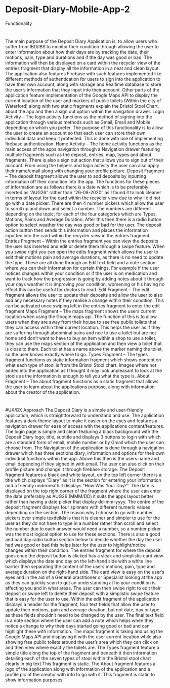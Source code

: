 # Deposit-Diary-Mobile-App-2
Functionality
#
The main purpose of the Deposit Diary Application is, to allow users who suffer from IBD/IBS to monitor their condition through allowing the user to enter information about how their days are by tracking the date, their motions, pain, type and durations and if the day was good or bad. The information will then be displayed on a card within the recycler view of the entries fragment that display all the information in a neat and clean layout. 
The application also features Firebase with such features implemented like different methods of authentication for users to sign into the application to have their own account, along with storage and Realtime database to store the user’s information that they input into their account. Other parts of the application feature implementation of the Google Maps API to display the current location of the user and markers of public toilets (Within the city of Waterford) along with two static fragments explain the Bristol Stool Chart, about the app and then a sign out option within the navigation drawer.
Login Activity – The login activity functions as the method of signing into the application through various methods such as Gmail, Email and Mobile depending on which you prefer. The purpose of this functionality is to allow the user to create an account so that each user can store their own individual data and keep it protected. This is done with use of implementing firebase authentication.
Home Activity – The home activity functions as the main access of the apps navigation through a Navigation drawer featuring multiple fragments such as the deposit, entries, map, types and about fragments. There is also a sign out action that allows you to sign out of their account. From using the helpers and login activity the user can also apply their name/email along with changing your profile picture.
Deposit Fragment – The deposit fragment allows the user to add deposits by inputting information off their condition into the app. The functions for these pieces of information are as follows there is a date which is to be preferably inserted as “AUG26” rather than “26-08-2020” as I found it to look cleaner in terms of layout for the card within the recycler view due to why I did not go with a date picker. There are then 4 number pickers which allow the user to scroll up and down and select a number. The numbers are different depending on the topic, for each of the four categories which are Types, Motions, Pains and Average Duration. After this then there is a radio button option to select weather the day was good or bad for the user. The deposit action button then sends this information and places the information inputted into the card within the recycler view in the entries fragment.
Entries Fragment – Within the entries fragment you can view the deposits the user has inserted and edit or delete them through a swipe feature. When you swipe right you can open the edits fragment which allows the user to edit their motions pain and average durations, as there is no need to update the type. These are all done through an EditText field and a note section where you can their information for certain things. For example if the user notices changes within your condition or if the user is on medication and want to track how the progression is going by adding notes about it through your days weather it is improving your condition, worsening or his having no effect this  can be useful for doctors to read.
Edit Fragment – The edit fragment allows the user to update their deposits and allow the user to also add any necessary notes if they realise a change within their condition. This can be activated once swiping left in the entries fragment to enter the edit fragment
Maps Fragment – The maps fragment shows the users current location when using the Google maps api. The function of this is to allow users when they are away from their house to see free public toilets that they can access within their current location. This helps the user as if they are suffering through abdominal pains and nee to use a toilet but are not home and don’t want to have to buy an item within a shop to use a toilet, they can use the maps section of the application and then view a toilet that is close to them. Each toilet has a name above the marker naming the toilet, so the user knows exactly where to go.
Types Fragment – The types fragment functions as static information fragment which shows content on what each type of stool is from the Bristol Stool chart. Images where not added into the application as I thought it may look unpleasant to look at the stools as the information is enough to tell you what the type is.
About Fragment – The about fragment functions as a static fragment that allows the user to learn about the applications purpose, along with information about the creator of the application.
#
#UX/DX Approach
The Deposit Diary is a simple and user-friendly application, which is straightforward to understand and use. The application features a dark theme layout to make it easier on the eyes and features a navigation drawer for ease of access with the applications content/features. 
The login page is simple and clean featuring a black background with the Deposit Diary logo, title, subtitle and displays 3 buttons to login with which are a standard form of email, mobile number or by Gmail which the user can choose from.
The Navigation of the application is done through a navigation drawer which has three sections diary, information and options for their own individual functions within the app. Above this then is the users name and email depending if they signed in with email. The user can also click on their profile picture and change it through firebase storage.
The Deposit fragment features a black and white layout, on the top left corner there is a title which displays “Diary” as it is the section for entering your information and a friendly underneath it displays “How Was Your Day?”. The date is displayed on the top right corner of the fragment where the user can enter the date preferably as AUG26 (MMM/DD) it suits the apps layout better rather than having a date picker that display dd-mm-yyyy. The centre of the deposit fragment displays four spinners with different numeric values depending on the section. The reason why I choose to go with number pickers over simple textfeilds is that it is cleaner and simpler to use for the user as they do not have to type in a number rather than scroll and select the number due to each answer would need a number, so a number picker was the most logical option to use for these sections. There is also a good and bad day radio button section below to decide whether the day the user had was good or bad this helps later for the user to highlight/notice changes within their condition.
The entries fragment for where the deposit goes once the deposit button is clicked has a sleak and simplistic card view which displays the date and day on the left-hand side with a white line barrier then separating the content of the users motions, pain, type and average duration on the right-hand side. The card view is easy on the user’s eyes and in the aid of a General practitioner or Specialist looking at the app as they can quickly scan to get an understanding at ho your condition is affecting you and in what areas. The user can then swipe right to edit their deposit or swipe left to delete their deposit with a simplistic swipe feature that is easy for the user to use.
Within the edit fragment of the application displays a header for the fragment, four text fields that allow the user to update their motions, pain and average duration, but not date, day or type as these fields shouldn’t need to be changed by the user. The final text field is a note section where the user can add a note which helps when they notice a change to why their days started going good or bad and can highlight these with information.
The maps fragment is taking and using the Google Maps API and displaying it with the user current location while also showing free public toilets around the user’s area which they can click on and then view where exactly the toilets are.
The Types fragment feature a simple title along the top of the fragment and beneath it then information detailing each of the seven types of stool within the Bristol stool chart clearly in big text This fragment is static.
The About fragment features a logo of the application along with information of the application and a profile pic of the creator with info to go with it. This fragment is static to show information purposes.
